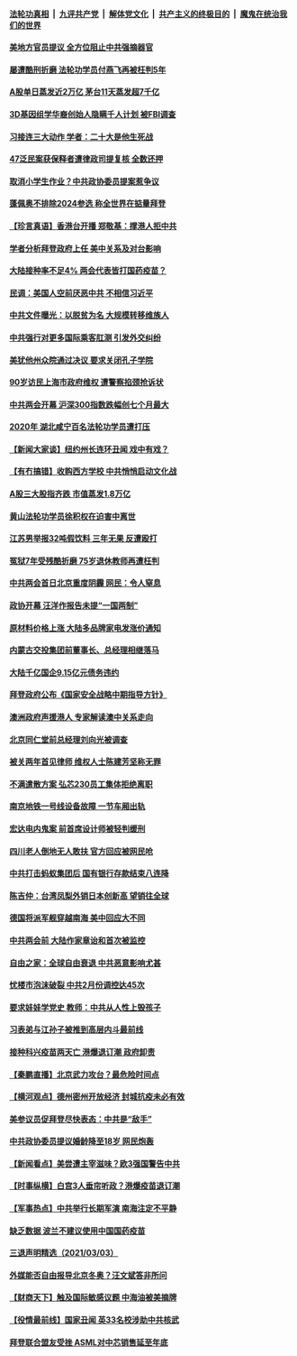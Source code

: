 ####  [法轮功真相](../../../../basic/blob/master/README.md?t=03050731) &nbsp;|&nbsp; [九评共产党](../../../../9ping.md/blob/master/README.md?t=03050731) &nbsp;|&nbsp; [解体党文化](../../../../jtdwh.md/blob/master/README.md?t=03050731)  &nbsp;|&nbsp; [共产主义的终极目的](../../../../gczydzjmd.md/blob/master/README.md?t=03050731) &nbsp;|&nbsp; [魔鬼在统治我们的世界](../../../../mgztzwmdsj.md/blob/master/README.md?t=03050731) 

#### [美地方官员提议 全方位阻止中共强摘器官](../pages/nsc413/n12790123.md?t=03050731) 

#### [屡遭酷刑折磨 法轮功学员付燕飞再被枉判5年](../pages/nsc413/n12765621.md?t=03050731) 

#### [A股单日蒸发近2万亿 茅台11天蒸发超7千亿](../pages/nsc413/n12790069.md?t=03050731) 

#### [3D基因组学华裔创始人隐瞒千人计划 被FBI调查](../pages/nsc413/n12790031.md?t=03050731) 

#### [习接连三大动作 学者：二十大是他生死战](../pages/nsc413/n12789862.md?t=03050731) 

#### [47泛民案获保释者遭律政司提复核 全数还押](../pages/nsc413/n12790021.md?t=03050731) 

#### [取消小学生作业？中共政协委员提案惹争议](../pages/nsc413/n12789932.md?t=03050731) 

#### [蓬佩奥不排除2024参选 称全世界在掂量拜登](../pages/nsc413/n12789969.md?t=03050731) 

#### [【珍言真语】香港台开播 郑敬基：撑港人拒中共](../pages/nsc413/n12789099.md?t=03050731) 

#### [学者分析拜登政府上任 美中关系及对台影响](../pages/nsc413/n12788772.md?t=03050731) 

#### [大陆接种率不足4% 两会代表皆打国药疫苗？](../pages/nsc413/n12789881.md?t=03050731) 

#### [民调：美国人空前厌恶中共 不相信习近平](../pages/nsc413/n12789879.md?t=03050731) 

#### [中共文件曝光：以脱贫为名 大规模转移维族人](../pages/nsc413/n12789638.md?t=03050731) 

#### [中共强行对更多国际乘客肛测 引发外交纠纷](../pages/nsc413/n12789757.md?t=03050731) 

#### [美犹他州众院通过决议 要求关闭孔子学院](../pages/nsc413/n12789665.md?t=03050731) 

#### [90岁访民上海市政府维权 遭警察掐颈抢诉状](../pages/nsc413/n12789611.md?t=03050731) 

#### [中共两会开幕 沪深300指数跌幅创七个月最大](../pages/nsc413/n12789515.md?t=03050731) 

#### [2020年 湖北咸宁百名法轮功学员遭打压](../pages/nsc413/n12741025.md?t=03050731) 

#### [【新闻大家谈】纽约州长连环丑闻 戏中有戏？](../pages/nsc413/n12789248.md?t=03050731) 

#### [【有冇搞错】收购西方学校 中共悄悄启动文化战](../pages/nsc413/n12787519.md?t=03050731) 

#### [A股三大股指齐跌 市值蒸发1.8万亿](../pages/nsc413/n12789053.md?t=03050731) 

#### [黄山法轮功学员徐积权在迫害中离世](../pages/nsc413/n12739016.md?t=03050731) 

#### [江苏男举报32吨假饮料 三年无果 反遭殴打](../pages/nsc413/n12789261.md?t=03050731) 

#### [冤狱7年受残酷折磨 75岁退休教师再遭枉判](../pages/nsc413/n12776897.md?t=03050731) 

#### [中共两会首日北京重度阴霾 网民：令人窒息](../pages/nsc413/n12788722.md?t=03050731) 

#### [政协开幕 汪洋作报告未提“一国两制”](../pages/nsc413/n12789016.md?t=03050731) 

#### [原材料价格上涨 大陆多品牌家电发涨价通知](../pages/nsc413/n12789170.md?t=03050731) 

#### [内蒙古交投集团前董事长、总经理相继落马](../pages/nsc413/n12788877.md?t=03050731) 

#### [大陆千亿国企9.15亿元债务违约](../pages/nsc413/n12788258.md?t=03050731) 

#### [拜登政府公布《国家安全战略中期指导方针》](../pages/nsc413/n12788926.md?t=03050731) 

#### [澳洲政府声援港人 专家解读澳中关系走向](../pages/nsc413/n12788681.md?t=03050731) 

#### [北京同仁堂前总经理刘向光被调查](../pages/nsc413/n12788957.md?t=03050731) 

#### [被关两年首见律师 维权人士陈建芳坚称无罪](../pages/nsc413/n12786396.md?t=03050731) 

#### [不满遣散方案 弘芯230员工集体拒绝离职](../pages/nsc413/n12788703.md?t=03050731) 

#### [南京地铁一号线设备故障 一节车厢出轨](../pages/nsc413/n12788542.md?t=03050731) 

#### [宏达电内鬼案 前首席设计师被轻判缓刑](../pages/nsc413/n12788404.md?t=03050731) 

#### [四川老人倒地无人敢扶 官方回应被网民呛](../pages/nsc413/n12788257.md?t=03050731) 


#### [中共打击蚂蚁集团后 国有银行存款结束八连降](../pages/nsc413/n12788155.md?t=03050731) 

#### [陈吉仲：台湾凤梨外销日本创新高 望销往全球](../pages/nsc413/n12788263.md?t=03050731) 

#### [德国将派军舰穿越南海 美中回应大不同](../pages/nsc413/n12788156.md?t=03050731) 

#### [中共两会前 大陆作家章诒和首次被监控](../pages/nsc413/n12788213.md?t=03050731) 

#### [自由之家：全球自由衰退 中共恶意影响尤甚](../pages/nsc413/n12788117.md?t=03050731) 

#### [忧楼市泡沫破裂 中共2月份调控达45次](../pages/nsc413/n12787976.md?t=03050731) 

#### [要求娃娃学党史 教师：中共从人性上毁孩子](../pages/nsc413/n12788050.md?t=03050731) 

#### [习表弟与江孙子被推到高层内斗最前线](../pages/nsc413/n12783463.md?t=03050731) 

#### [接种科兴疫苗两天亡 港爆退订潮 政府卸责](../pages/nsc413/n12788056.md?t=03050731) 

#### [【秦鹏直播】北京武力攻台？最危险时间点](../pages/nsc413/n12787815.md?t=03050731) 

#### [【横河观点】德州密州开放经济 封城抗疫未必有效](../pages/nsc413/n12787977.md?t=03050731) 

#### [美参议员促拜登尽快表态：中共是“敌手”](../pages/nsc413/n12785795.md?t=03050731) 

#### [中共政协委员提议婚龄降至18岁 网民炮轰](../pages/nsc413/n12787806.md?t=03050731) 

#### [【新闻看点】美尝遭主宰滋味？欧3强国警告中共](../pages/nsc413/n12787783.md?t=03050731) 

#### [【时事纵横】白宫3人垂帘听政？港爆疫苗退订潮](../pages/nsc413/n12787816.md?t=03050731) 

#### [【军事热点】中共举行长期军演 南海注定不平静](../pages/nsc413/n12785068.md?t=03050731) 

#### [缺乏数据 波兰不建议使用中国国药疫苗](../pages/nsc413/n12787814.md?t=03050731) 

#### [三退声明精选（2021/03/03）](../pages/nsc413/n12787939.md?t=03050731) 

#### [外媒能否自由报导北京冬奥？汪文斌答非所问](../pages/nsc413/n12787719.md?t=03050731) 

#### [【财商天下】触及国际敏感议题 中海油被美摘牌](../pages/nsc413/n12787432.md?t=03050731) 

#### [【役情最前线】国家丑闻 英33名校涉助中共核武](../pages/nsc413/n12787588.md?t=03050731) 

#### [拜登联合盟友受挫 ASML对中芯销售延至年底](../pages/nsc413/n12787691.md?t=03050731) 

